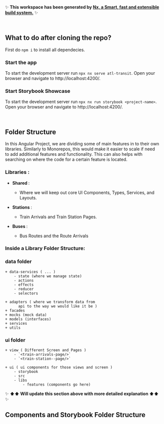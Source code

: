 ✨ **This workspace has been generated by [Nx, a Smart, fast and extensible build system.](https://nx.dev)** ✨

<br/>

## What to do after cloning the repo?

First do `npm i` to install all dependecies.

### Start the app

To start the development server run `npx nx serve atl-transit`. Open your browser and navigate to http://localhost:4200/.

### Start Storybook Showcase

To start the development server run `npx nx run storybook <project-name>`. Open your browser and navigate to http://localhost:4200/.

<br/>

## Folder Structure

In this Angular Project, we are dividing some of main features in to their own libraries.
Similarly to Monorepos, this would make it easier to scale if need to add additional features and functionality. This can also helps with searching on where the code for a certain feature is located.

### Libraries :

- <strong> Shared </strong> :
  - Where we will keep out core UI Components, Types, Services, and Layouts.
- <strong> Stations </strong> :

  - Train Arrivals and Train Station Pages.

- <strong> Buses </strong> :
  - Bus Routes and the Route Arrivals

### Inside a Library Folder Structure:

### data folder
    + data-services ( ... )
        - state (where we manage state)
        - actions
        - effects
        - reducer
        - selectors  

    + adapters ( where we transform data from 
          api to the way we would like it be )
    + facades
    + mocks (mock data)
    + models (interfaces)
    + services
    + utils

### ui folder
    + view ( Different Screen and Pages )
        - `<train-arrivals-page/>`
        - `<train-station--page/>`  

    + ui ( ui components for those views and screen )
        - storybook
        - src
        - libs
            - features (components go here)

✨ **⬆⬆ Will update this section above with more detailed explanation ⬆⬆** ✨

## Components and Storybook Folder Structure 